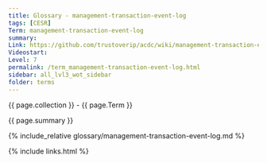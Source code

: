 ```yaml
---
title: Glossary - management-transaction-event-log
tags: [CESR]
Term: management-transaction-event-log
summary: 
Link: https://github.com/trustoverip/acdc/wiki/management-transaction-event-log.md
Videostart: 
Level: 7
permalink: /term_management-transaction-event-log.html
sidebar: all_lvl3_wot_sidebar
folder: terms
---
```


{{ page.collection }} - {{ page.Term }}

   {{ page.summary }}

{% include_relative glossary/management-transaction-event-log.md %}

 {% include links.html %} 
